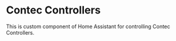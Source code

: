 # Contec Controllers
This is custom component of Home Assistant for controlling Contec Controllers.
